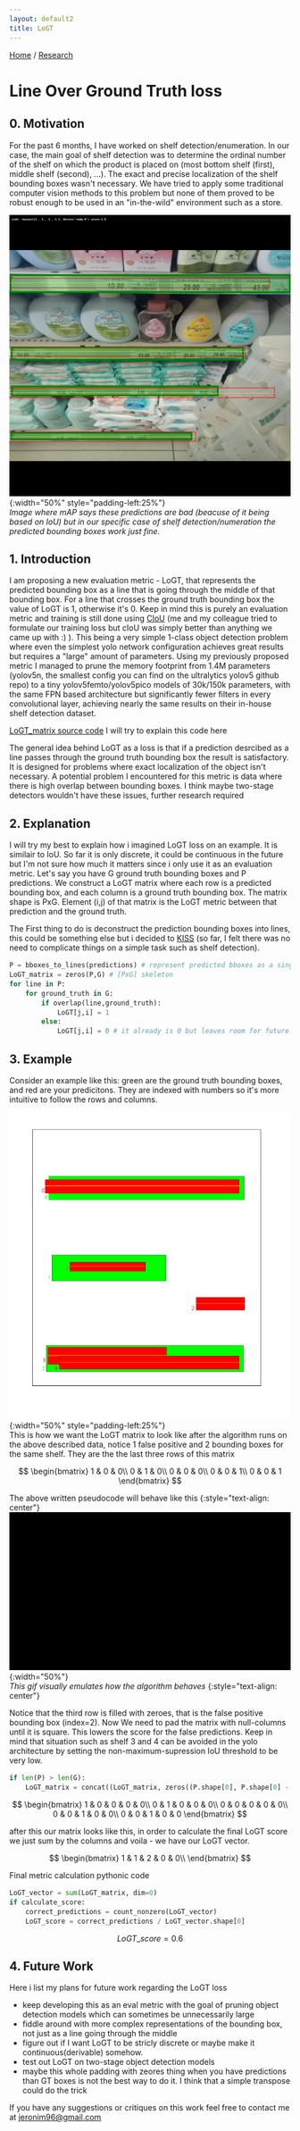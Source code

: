 ```yaml
---
layout: default2
title: LoGT
---
```


[Home](./index.html) / [Research](./research.html)

# Line Over Ground Truth loss
## 0. Motivation
For the past 6 months, I have worked on shelf detection/enumeration. In our case, the main goal of shelf detection was to determine the ordinal number of the shelf on which the product is placed on (most bottom shelf (first), middle shelf (second), ...). The exact and precise localization of the shelf bounding boxes wasn't necessary. We have tried to apply some traditional computer vision methods to this problem but none of them proved to be robust enough to be used in an "in-the-wild" environment such as a store.

![](./assets/img/mapbad.png){:width="50%"  style="padding-left:25%"}\
*Image where mAP says these predictions are bad (beacuse of it being based on IoU) but in our specific case of shelf detection/numeration the predicted bounding boxes work just fine.*

## 1. Introduction
I am proposing a new evaluation metric - LoGT, that represents the predicted bounding box as a line that is going through the middle of that bounding box. For a line that crosses the ground truth bounding box the value of LoGT is 1, otherwise it's 0. Keep in mind this is purely an evaluation metric and training is still done using [CIoU](https://arxiv.org/abs/1911.08287) (me and my colleague tried to formulate our training loss but cIoU was simply better than anything we came up with :) ). This being a very simple 1-class object detection problem where even the simplest yolo network configuration achieves great results but requires a "large" amount of parameters. Using my previously proposed metric I managed to prune the memory footprint from 1.4M parameters (yolov5n, the smallest config you can find on the ultralytics yolov5 github repo) to a tiny yolov5femto/yolov5pico models of 30k/150k parameters, with the same FPN based architecture but significantly fewer filters in every convolutional layer, achieving nearly the same results on their in-house shelf detection dataset.

[LoGT_matrix source code](https://github.com/jere357/yolov5-RGBD/blob/master/val_jere.py#L526)
I will try to explain this code here 


The general idea behind LoGT as a loss is that if a prediction desrcibed as a line passes through the ground truth bounding box the result is satisfactory. It is designed for problems where exact localization of the object isn't necessary. A potential problem I encountered for this metric is data where there is high overlap between bounding boxes. I think maybe two-stage detectors wouldn't have these issues, further research required

## 2. Explanation

I will try my best to explain how i imagined LoGT loss on an example. It is similair to IoU. So far it is only discrete, it could be continuous in the future but I'm not sure how much it matters since i only use it as an evaluation metric. Let's say you have G ground truth bounding boxes and P predictions. We construct a LoGT matrix where each row is a predicted bounding box, and each column is a ground truth bounding box. The matrix shape is PxG. Element (i,j) of that matrix is the LoGT metric between that prediction and the ground truth. 

The First thing to do is deconstruct the prediction bounding boxes into lines, this could be something else but i decided to [KISS](https://en.wikipedia.org/wiki/KISS_principle) (so far, I felt there was no need to complicate things on a simple task such as shelf detection).

```python
P = bboxes_to_lines(predictions) # represent predicted bboxes as a single line going through the middle of that box
LoGT_matrix = zeros(P,G) # [PxG] skeleton
for line in P:
    for ground_truth in G:
        if overlap(line,ground_truth): 
            LoGT[j,i] = 1
        else:
            LoGT[j,i] = 0 # it already is 0 but leaves room for future code when maybe i don't want it to be discrete

```
## 3. Example

Consider an example like this: green are the ground truth bounding boxes, and red are your predicitons. They are indexed with numbers so it's more intuitive to follow the rows and columns.

![shelves](./assets/img/logt_demo1.png){:width="50%"  style="padding-left:25%"}\
This is how we want the LoGT matrix to look like after the algorithm runs on the above described data, notice 1 false positive and 2 bounding boxes for the same shelf. They are the the last three rows of this matrix

$$
\begin{bmatrix}
1 & 0 & 0\\
0 & 1 & 0\\
0 & 0 & 0\\
0 & 0 & 1\\
0 & 0 & 1
\end{bmatrix}
$$

The above written pseudocode will behave like this
{:style="text-align: center"}
![videozi](./assets/img/manimgodx.gif){:width="50%"}\
*This gif visually emulates how the algorithm behaves*
{:style="text-align: center"}


Notice that the third row is filled with zeroes, that is the false positive bounding box (index=2). Now We need to pad the matrix with null-columns until it is square. This lowers the score for the false predictions. Keep in mind that situation such as shelf 3 and 4 can be avoided in the yolo architecture by setting the non-maximum-supression IoU threshold to be very low.
```python
if len(P) > len(G):
    LoGT_matrix = concat((LoGT_matrix, zeros((P.shape[0], P.shape[0] - G.shape[0]))), dim=1)
```

$$
\begin{bmatrix}
1 & 0 & 0 & 0 & 0\\
0 & 1 & 0 & 0 & 0\\
0 & 0 & 0 & 0 & 0\\
0 & 0 & 1 & 0 & 0\\
0 & 0 & 1 & 0 & 0
\end{bmatrix}
$$

after this our matrix looks like this, in order to calculate the final LoGT score we just sum by the columns and voila - we  have our LoGT vector.

$$
\begin{bmatrix}
1 & 1 & 2 & 0 & 0\\
\end{bmatrix}
$$

Final metric calculation pythonic code
```python
LoGT_vector = sum(LoGT_matrix, dim=0)
if calculate_score:
    correct_predictions = count_nonzero(LoGT_vector)
    LoGT_score = correct_predictions / LoGT_vector.shape[0]
```

$$LoGT\_score= 0.6$$

## 4. Future Work
Here i list my plans for future work regarding the LoGT loss
- keep developing this as an eval metric with the goal of pruning object detection models which can sometimes be unnecessarily large
- fiddle around with more complex representations of the bounding box, not just as a line going through the middle
- figure out if I want LoGT to be stricly discrete or maybe make it continuous(derivable) somehow.
- test out LoGT on two-stage object detection models
- maybe this whole padding with zeores thing when you have predictions than GT  boxes is not the best way to do it. I think that a simple transpose could do the trick

If you have any suggestions or critiques on this work feel free to contact me at jeronim96@gmail.com
